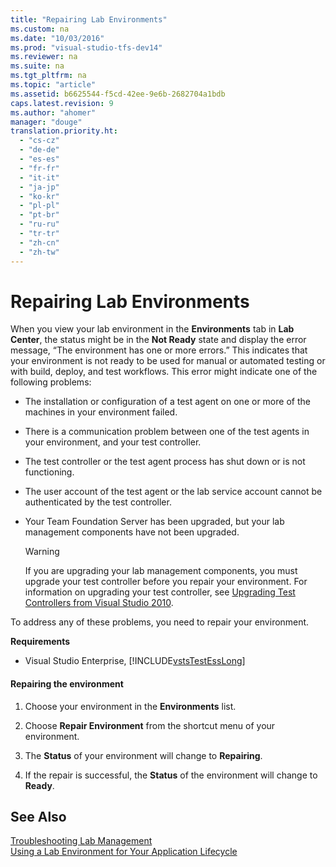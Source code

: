 ```yaml
---
title: "Repairing Lab Environments"
ms.custom: na
ms.date: "10/03/2016"
ms.prod: "visual-studio-tfs-dev14"
ms.reviewer: na
ms.suite: na
ms.tgt_pltfrm: na
ms.topic: "article"
ms.assetid: b6625544-f5cd-42ee-9e6b-2682704a1bdb
caps.latest.revision: 9
ms.author: "ahomer"
manager: "douge"
translation.priority.ht: 
  - "cs-cz"
  - "de-de"
  - "es-es"
  - "fr-fr"
  - "it-it"
  - "ja-jp"
  - "ko-kr"
  - "pl-pl"
  - "pt-br"
  - "ru-ru"
  - "tr-tr"
  - "zh-cn"
  - "zh-tw"
---
```

# Repairing Lab Environments
When you view your lab environment in the **Environments** tab in **Lab Center**, the status might be in the **Not Ready** state and display the error message, “The environment has one or more errors.” This indicates that your environment is not ready to be used for manual or automated testing or with build, deploy, and test workflows. This error might indicate one of the following problems:  
  
-   The installation or configuration of a test agent on one or more of the machines in your environment failed.  
  
-   There is a communication problem between one of the test agents in your environment, and your test controller.  
  
-   The test controller or the test agent process has shut down or is not functioning.  
  
-   The user account of the test agent or the lab service account cannot be authenticated by the test controller.  
  
-   Your Team Foundation Server has been upgraded, but your lab management components have not been upgraded.  
  
    > [!WARNING]
    >  If you are upgrading your lab management components, you must upgrade your test controller before you repair your environment. For information on upgrading your test controller, see [Upgrading Test Controllers from Visual Studio 2010](http://msdn.microsoft.com/en-us/9cb10ae4-4586-4d42-a75c-e2e9749f4fda).  
  
 To address any of these problems, you need to repair your environment.  
  
 **Requirements**  
  
-   Visual Studio Enterprise, [!INCLUDE[vstsTestEssLong](../test/includes/vststestesslong_md.md)]  
  
#### Repairing the environment  
  
1.  Choose your environment in the **Environments** list.  
  
2.  Choose **Repair Environment** from the shortcut menu of your environment.  
  
3.  The **Status** of your environment will change to **Repairing**.  
  
4.  If the repair is successful, the **Status** of the environment will change to **Ready**.  
  
## See Also  
 [Troubleshooting Lab Management](../test/troubleshooting-lab-management.md)   
 [Using a Lab Environment for Your Application Lifecycle](../test/using-a-lab-environment-for-your-application-lifecycle.md)